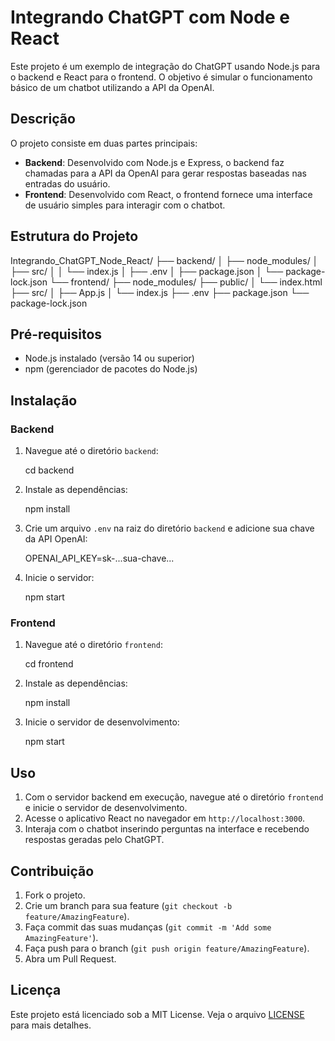 # Integrando ChatGPT com Node e React

Este projeto é um exemplo de integração do ChatGPT usando Node.js para o backend e React para o frontend. O objetivo é simular o funcionamento básico de um chatbot utilizando a API da OpenAI.

## Descrição

O projeto consiste em duas partes principais:

- **Backend**: Desenvolvido com Node.js e Express, o backend faz chamadas para a API da OpenAI para gerar respostas baseadas nas entradas do usuário.
- **Frontend**: Desenvolvido com React, o frontend fornece uma interface de usuário simples para interagir com o chatbot.

## Estrutura do Projeto

Integrando_ChatGPT_Node_React/
├── backend/
│ ├── node_modules/
│ ├── src/
│ │ └── index.js
│ ├── .env
│ ├── package.json
│ └── package-lock.json
└── frontend/
├── node_modules/
├── public/
│ └── index.html
├── src/
│ ├── App.js
│ └── index.js
├── .env
├── package.json
└── package-lock.json

## Pré-requisitos

- Node.js instalado (versão 14 ou superior)
- npm (gerenciador de pacotes do Node.js)

## Instalação

### Backend

1. Navegue até o diretório `backend`:

   cd backend

2. Instale as dependências:

    npm install

3. Crie um arquivo `.env` na raiz do diretório `backend` e adicione sua chave da API OpenAI:

    OPENAI_API_KEY=sk-...sua-chave...

4. Inicie o servidor:

    npm start

### Frontend

1. Navegue até o diretório `frontend`:

    cd frontend

2. Instale as dependências:

    npm install

3. Inicie o servidor de desenvolvimento:

    npm start

## Uso

1. Com o servidor backend em execução, navegue até o diretório `frontend` e inicie o servidor de desenvolvimento.
2. Acesse o aplicativo React no navegador em `http://localhost:3000`.
3. Interaja com o chatbot inserindo perguntas na interface e recebendo respostas geradas pelo ChatGPT.

## Contribuição

1. Fork o projeto.
2. Crie um branch para sua feature (`git checkout -b feature/AmazingFeature`).
3. Faça commit das suas mudanças (`git commit -m 'Add some AmazingFeature'`).
4. Faça push para o branch (`git push origin feature/AmazingFeature`).
5. Abra um Pull Request.

## Licença

Este projeto está licenciado sob a MIT License. Veja o arquivo [LICENSE](LICENSE) para mais detalhes.

